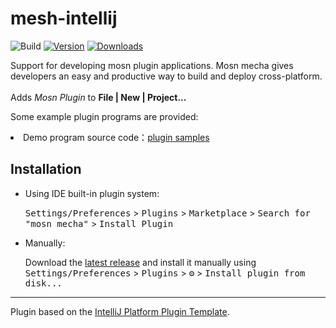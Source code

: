 # mesh-intellij

![Build](https://github.com/mosn/mesh-intellij/workflows/Build/badge.svg)
[![Version](https://img.shields.io/jetbrains/plugin/v/PLUGIN_ID.svg)](https://plugins.jetbrains.com/plugin/PLUGIN_ID)
[![Downloads](https://img.shields.io/jetbrains/plugin/d/PLUGIN_ID.svg)](https://plugins.jetbrains.com/plugin/PLUGIN_ID)


<!-- Plugin description -->

<p>Support for developing mosn plugin applications. Mosn mecha gives developers an easy and productive
way to build and deploy cross-platform. <br><br>Adds <i>Mosn Plugin</i> to <b>File | New | Project...</b>
<p> Some example plugin programs are provided:</p>
<li>Demo program source code：<a href="https://github.com/mosn/extensions/tree/master/go-plugin">plugin samples</a></li>

<!-- Plugin description end -->

## Installation

- Using IDE built-in plugin system:

  <kbd>Settings/Preferences</kbd> > <kbd>Plugins</kbd> > <kbd>Marketplace</kbd> > <kbd>Search for "mosn mecha"</kbd> >
  <kbd>Install Plugin</kbd>

- Manually:

  Download the [latest release](https://github.com/zonghaishang/mosn-intellij/releases/latest) and install it manually
  using
  <kbd>Settings/Preferences</kbd> > <kbd>Plugins</kbd> > <kbd>⚙️</kbd> > <kbd>Install plugin from disk...</kbd>

---
Plugin based on the [IntelliJ Platform Plugin Template][template].

[template]: https://github.com/JetBrains/intellij-platform-plugin-template
